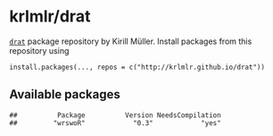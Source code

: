# krlmlr/drat

[`drat`](https://github.com/eddelbuettel/drat) package repository by Kirill Müller.  Install packages from this repository using

```
install.packages(..., repos = c("http://krlmlr.github.io/drat"))
``` 

## Available packages


```
##          Package          Version NeedsCompilation 
##         "wrswoR"            "0.3"            "yes"
```
